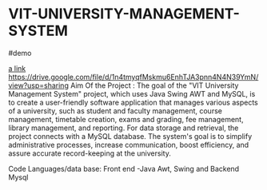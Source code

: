 # VIT-UNIVERSITY-MANAGEMENT-SYSTEM
#demo

[](https://drive.google.com/file/d/1n4tmyqfMskmu6EnhTJA3pnn4N4N39YmN/view?usp=sharing) 
[a link](https://drive.google.com/file/d/1n4tmyqfMskmu6EnhTJA3pnn4N4N39YmN/view?usp=sharing)
https://drive.google.com/file/d/1n4tmyqfMskmu6EnhTJA3pnn4N4N39YmN/view?usp=sharing
Aim Of the Project : The goal of the "VIT University Management System" project, which uses Java Swing AWT and MySQL, is to create a user-friendly software application that manages various aspects of a university, such as student and faculty management, course management, timetable creation, exams and grading, fee management, library management, and reporting. For data storage and retrieval, the project connects with a MySQL database. The system's goal is to simplify administrative processes, increase communication, boost efficiency, and assure accurate record-keeping at the university.

Code Languages/data base: Front end -Java Awt, Swing and Backend Mysql




